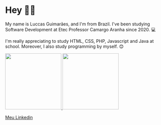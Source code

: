 # Hey 👋🏻

My name is Luccas Guimarães, and I'm from Brazil. I've been studying Software Development at Etec Professor Camargo Aranha since 2020. 💻

I'm really appreciating to study HTML, CSS, PHP, Javascript and Java at school. Moreover, I also study programming by myself. 😊

<div>
  <a href="https://github.com/Luccasbg">
  <img height="180em" src="https://github-readme-stats.vercel.app/api?username=Luccasbg&show_icons=true&theme=dark&include_all_commits=true&count_private=true"/>
  <img height="180em" src="https://github-readme-stats.vercel.app/api/top-langs/?username=Luccasbg&layout=compact&langs_count=7&theme=dark"/>
</div>

[Meu Linkedin](https://www.linkedin.com/in/luccas-guimar%C3%A3es-422437206)
